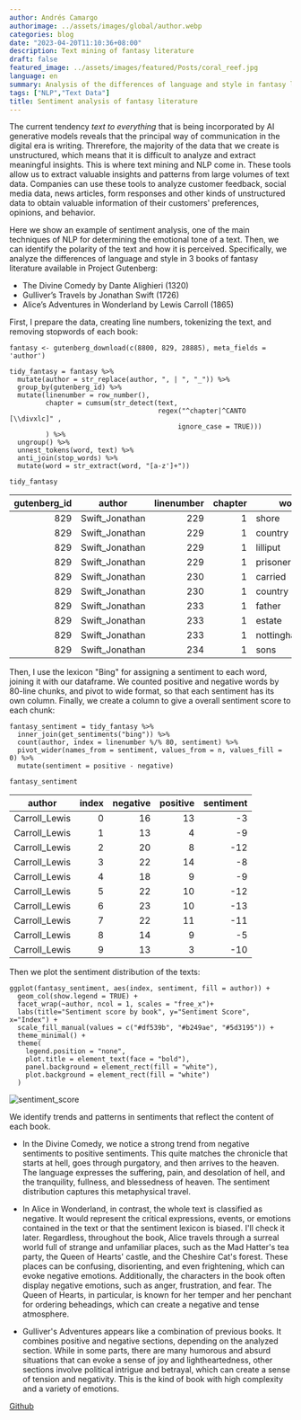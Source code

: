 ```yaml
---
author: Andrés Camargo
authorimage: ../assets/images/global/author.webp
categories: blog
date: "2023-04-20T11:10:36+08:00"
description: Text mining of fantasy literature
draft: false
featured_image: ../assets/images/featured/Posts/coral_reef.jpg
language: en
summary: Analysis of the differences of language and style in fantasy literature, using text mining techniques 
tags: ["NLP","Text Data"]
title: Sentiment analysis of fantasy literature
---
```


The current tendency _text to everything_ that is being incorporated by AI generative models reveals that the principal way of communication in the digital era is writing. Threrefore, the majority of the data that we create is unstructured, which means that it is difficult to analyze and extract meaningful insights. This is where text mining and NLP come in. These tools allow us to extract valuable insights and patterns from large volumes of text data. Companies can use these tools to analyze customer feedback, social media data, news articles, form responses and other kinds of unstructured data to obtain valuable information of their customers' preferences, opinions, and behavior. 

Here we show an example of sentiment analysis, one of the main techniques of NLP for determining the emotional tone of a text. Then, we can identify the polarity of the text and how it is perceived. Specifically, we analyze the differences of language and style in 3 books of fantasy literature available in Project Gutenberg:

* The Divine Comedy by Dante Alighieri (1320)  
* Gulliver’s Travels by Jonathan Swift (1726) 
* Alice’s Adventures in Wonderland by Lewis Carroll (1865) 

First, I prepare the data, creating line numbers, tokenizing the text, and removing stopwords of each book:

```
fantasy <- gutenberg_download(c(8800, 829, 28885), meta_fields = 'author')

tidy_fantasy = fantasy %>%
  mutate(author = str_replace(author, ", | ", "_")) %>% 
  group_by(gutenberg_id) %>%
  mutate(linenumber = row_number(),
         chapter = cumsum(str_detect(text, 
                                     regex("^chapter|^CANTO [\\divxlc]" ,
                                          ignore_case = TRUE)))
         ) %>%
  ungroup() %>%
  unnest_tokens(word, text) %>%
  anti_join(stop_words) %>% 
  mutate(word = str_extract(word, "[a-z']+"))

tidy_fantasy
```

| gutenberg_id <int> | author <chr>   | linenumber <int> | chapter <int> | word <chr>      |
|-------------------:|----------------|-----------------:|--------------:|-----------------|
|                829 | Swift_Jonathan |              229 |             1 | shore           |
|                829 | Swift_Jonathan |              229 |             1 | country         |
|                829 | Swift_Jonathan |              229 |             1 | lilliput        |
|                829 | Swift_Jonathan |              229 |             1 | prisoner        |
|                829 | Swift_Jonathan |              230 |             1 | carried         |
|                829 | Swift_Jonathan |              230 |             1 | country         |
|                829 | Swift_Jonathan |              233 |             1 | father          |
|                829 | Swift_Jonathan |              233 |             1 | estate          |
|                829 | Swift_Jonathan |              233 |             1 | nottinghamshire |
|                829 | Swift_Jonathan |              234 |             1 | sons            |


Then, I use the lexicon "Bing" for assigning a sentiment to each word, joining it with our dataframe. We counted positive and negative words by 80-line chunks, and pivot to wide format, so that each sentiment has its own column. Finally, we create a column to give a overall sentiment score to each chunk:

```
fantasy_sentiment = tidy_fantasy %>%
  inner_join(get_sentiments("bing")) %>%
  count(author, index = linenumber %/% 80, sentiment) %>%
  pivot_wider(names_from = sentiment, values_from = n, values_fill = 0) %>%
  mutate(sentiment = positive - negative)
  
fantasy_sentiment
```

| author <chr>  | index <dbl> | negative <int> | positive <int> | sentiment <int> |
|---------------|------------:|---------------:|---------------:|----------------:|
| Carroll_Lewis |           0 |             16 |             13 |              -3 |
| Carroll_Lewis |           1 |             13 |              4 |              -9 |
| Carroll_Lewis |           2 |             20 |              8 |             -12 |
| Carroll_Lewis |           3 |             22 |             14 |              -8 |
| Carroll_Lewis |           4 |             18 |              9 |              -9 |
| Carroll_Lewis |           5 |             22 |             10 |             -12 |
| Carroll_Lewis |           6 |             23 |             10 |             -13 |
| Carroll_Lewis |           7 |             22 |             11 |             -11 |
| Carroll_Lewis |           8 |             14 |              9 |              -5 |
| Carroll_Lewis |           9 |             13 |              3 |             -10 |


Then we plot the sentiment distribution of the texts:


```
ggplot(fantasy_sentiment, aes(index, sentiment, fill = author)) +
  geom_col(show.legend = TRUE) +
  facet_wrap(~author, ncol = 1, scales = "free_x")+
  labs(title="Sentiment score by book", y="Sentiment Score", x="Index") + 
  scale_fill_manual(values = c("#df539b", "#b249ae", "#5d3195")) + 
  theme_minimal() +
  theme(
    legend.position = "none",
    plot.title = element_text(face = "bold"),
    panel.background = element_rect(fill = "white"),
    plot.background = element_rect(fill = "white")
  )
```
![sentiment_score](/posts/literature_nlp_files/sentiment_score.png)

We identify trends and patterns in sentiments that reflect the content of each book. 

* In the Divine Comedy, we notice a strong trend from negative sentiments to positive sentiments. This quite matches the chronicle that starts at hell, goes through purgatory, and then arrives to the heaven. The language expresses the suffering, pain, and desolation of hell, and the tranquility, fullness, and blessedness of heaven. The sentiment distribution captures this metaphysical travel.

* In Alice in Wonderland, in contrast, the whole text is classified as negative. It would represent the critical expressions, events, or emotions contained in the text or that the sentiment lexicon is biased. I'll check it later. Regardless, throughout the book, Alice travels through a surreal world full of strange and unfamiliar places, such as the Mad Hatter's tea party, the Queen of Hearts' castle, and the Cheshire Cat's forest. These places can be confusing, disorienting, and even frightening, which can evoke negative emotions. Additionally, the characters in the book often display negative emotions, such as anger, frustration, and fear. The Queen of Hearts, in particular, is known for her temper and her penchant for ordering beheadings, which can create a negative and tense atmosphere.

* Gulliver's Adventures appears like a combination of previous books. It combines positive and negative sections, depending on the analyzed section. While in some parts, there are many humorous and absurd situations that can evoke a sense of joy and lightheartedness, other sections involve political intrigue and betrayal, which can create a sense of tension and negativity. This is the kind of book with high complexity and a variety of emotions.

[Github](https://github.com/AndresCamargo-dev/sentiment_analysis_literature)
